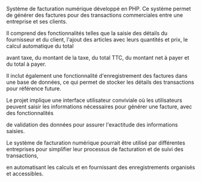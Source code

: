 Système de facturation numérique développé en PHP. Ce système permet de générer des factures pour des transactions commerciales entre une entreprise et ses clients.

Il comprend des fonctionnalités telles que la saisie des détails du fournisseur et du client, l'ajout des articles avec leurs quantités et prix, le calcul automatique du total

avant taxe, du montant de la taxe, du total TTC, du montant net à payer et du total à payer.

Il inclut également une fonctionnalité d'enregistrement des factures dans une base de données, ce qui permet de stocker les détails des transactions pour référence future.

Le projet implique une interface utilisateur conviviale où les utilisateurs peuvent saisir les informations nécessaires pour générer une facture, avec des fonctionnalités

de validation des données pour assurer l'exactitude des informations saisies.

Le système de facturation numérique pourrait être utilisé par différentes entreprises pour simplifier leur processus de facturation et de suivi des transactions,

en automatisant les calculs et en fournissant des enregistrements organisés et accessibles.
